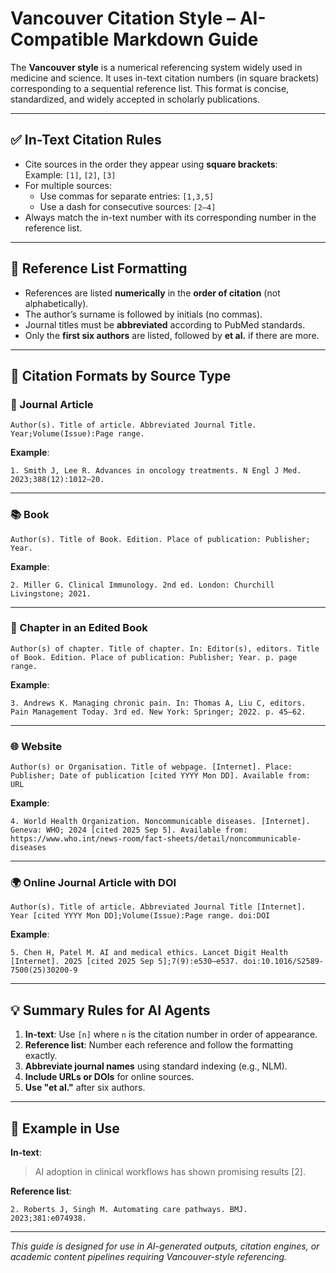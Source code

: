 # Vancouver Citation Style – AI-Compatible Markdown Guide

The **Vancouver style** is a numerical referencing system widely used in medicine and science. It uses in-text citation numbers (in square brackets) corresponding to a sequential reference list. This format is concise, standardized, and widely accepted in scholarly publications.

---

## ✅ In-Text Citation Rules

- Cite sources in the order they appear using **square brackets**:  
  Example: `[1]`, `[2]`, `[3]`
- For multiple sources:
  - Use commas for separate entries: `[1,3,5]`
  - Use a dash for consecutive sources: `[2–4]`
- Always match the in-text number with its corresponding number in the reference list.

---

## 📘 Reference List Formatting

- References are listed **numerically** in the **order of citation** (not alphabetically).
- The author’s surname is followed by initials (no commas).
- Journal titles must be **abbreviated** according to PubMed standards.
- Only the **first six authors** are listed, followed by **et al.** if there are more.

---

## 🧾 Citation Formats by Source Type

### 📝 Journal Article

```
Author(s). Title of article. Abbreviated Journal Title. Year;Volume(Issue):Page range.
```

**Example**:  
```
1. Smith J, Lee R. Advances in oncology treatments. N Engl J Med. 2023;388(12):1012–20.
```

---

### 📚 Book

```
Author(s). Title of Book. Edition. Place of publication: Publisher; Year.
```

**Example**:  
```
2. Miller G. Clinical Immunology. 2nd ed. London: Churchill Livingstone; 2021.
```

---

### 📖 Chapter in an Edited Book

```
Author(s) of chapter. Title of chapter. In: Editor(s), editors. Title of Book. Edition. Place of publication: Publisher; Year. p. page range.
```

**Example**:  
```
3. Andrews K. Managing chronic pain. In: Thomas A, Liu C, editors. Pain Management Today. 3rd ed. New York: Springer; 2022. p. 45–62.
```

---

### 🌐 Website

```
Author(s) or Organisation. Title of webpage. [Internet]. Place: Publisher; Date of publication [cited YYYY Mon DD]. Available from: URL
```

**Example**:  
```
4. World Health Organization. Noncommunicable diseases. [Internet]. Geneva: WHO; 2024 [cited 2025 Sep 5]. Available from: https://www.who.int/news-room/fact-sheets/detail/noncommunicable-diseases
```

---

### 🌍 Online Journal Article with DOI

```
Author(s). Title of article. Abbreviated Journal Title [Internet]. Year [cited YYYY Mon DD];Volume(Issue):Page range. doi:DOI
```

**Example**:  
```
5. Chen H, Patel M. AI and medical ethics. Lancet Digit Health [Internet]. 2025 [cited 2025 Sep 5];7(9):e530–e537. doi:10.1016/S2589-7500(25)30200-9
```

---

## 💡 Summary Rules for AI Agents

1. **In-text**: Use `[n]` where `n` is the citation number in order of appearance.
2. **Reference list**: Number each reference and follow the formatting exactly.
3. **Abbreviate journal names** using standard indexing (e.g., NLM).
4. **Include URLs or DOIs** for online sources.
5. **Use "et al."** after six authors.

---

## 🧪 Example in Use

**In-text**:  
> AI adoption in clinical workflows has shown promising results [2].

**Reference list**:  
```
2. Roberts J, Singh M. Automating care pathways. BMJ. 2023;381:e074938.
```

---

*This guide is designed for use in AI-generated outputs, citation engines, or academic content pipelines requiring Vancouver-style referencing.*
